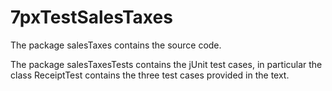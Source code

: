 7pxTestSalesTaxes
=================


The package salesTaxes contains the source code.

The package salesTaxesTests contains the jUnit test cases, in particular the class ReceiptTest contains the three test cases provided in the text.
